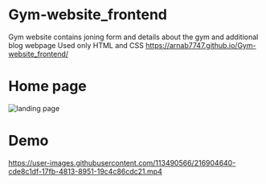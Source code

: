 # Gym-website_frontend
Gym website contains joning form and details about the gym and additional blog webpage
Used only HTML and CSS
https://arnab7747.github.io/Gym-website_frontend/

# Home page
![landing page](https://user-images.githubusercontent.com/113490566/216900648-dfdb7e7a-7944-4cf7-b5f7-b97237c96d4e.png)
# Demo

https://user-images.githubusercontent.com/113490566/216904640-cde8c1df-17fb-4813-8951-19c4c86cdc21.mp4

